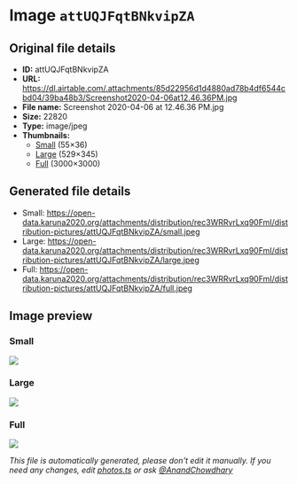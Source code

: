 # Image `attUQJFqtBNkvipZA`

## Original file details

- **ID:** attUQJFqtBNkvipZA
- **URL:** https://dl.airtable.com/.attachments/85d22956d1d4880ad78b4df6544cbd04/39ba48b3/Screenshot2020-04-06at12.46.36PM.jpg
- **File name:** Screenshot 2020-04-06 at 12.46.36 PM.jpg
- **Size:** 22820
- **Type:** image/jpeg
- **Thumbnails:**
  - [Small](https://dl.airtable.com/.attachmentThumbnails/56b95c978ba8e67b9063e4d5292366f3/96feda83) (55×36)
  - [Large](https://dl.airtable.com/.attachmentThumbnails/645cb518f8ff2dec874d21a6cdc47bd8/c9952f1c) (529×345)
  - [Full](https://dl.airtable.com/.attachmentThumbnails/301ccb0bb02537ecfc8f11b1b27708bf/99947229) (3000×3000)

## Generated file details

- Small: https://open-data.karuna2020.org/attachments/distribution/rec3WRRvrLxq90FmI/distribution-pictures/attUQJFqtBNkvipZA/small.jpeg
- Large: https://open-data.karuna2020.org/attachments/distribution/rec3WRRvrLxq90FmI/distribution-pictures/attUQJFqtBNkvipZA/large.jpeg
- Full: https://open-data.karuna2020.org/attachments/distribution/rec3WRRvrLxq90FmI/distribution-pictures/attUQJFqtBNkvipZA/full.jpeg

## Image preview

### Small

![](https://open-data.karuna2020.org/attachments/distribution/rec3WRRvrLxq90FmI/distribution-pictures/attUQJFqtBNkvipZA/small.jpeg)

### Large

![](https://open-data.karuna2020.org/attachments/distribution/rec3WRRvrLxq90FmI/distribution-pictures/attUQJFqtBNkvipZA/large.jpeg)

### Full

![](https://open-data.karuna2020.org/attachments/distribution/rec3WRRvrLxq90FmI/distribution-pictures/attUQJFqtBNkvipZA/full.jpeg)

_This file is automatically generated, please don't edit it manually. If you need any changes, edit [photos.ts](/photos.ts) or ask [@AnandChowdhary](https://github.com/AnandChowdhary)_
